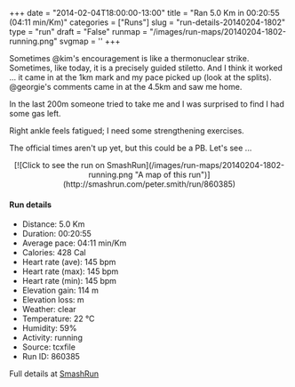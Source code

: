 +++
date = "2014-02-04T18:00:00-13:00"
title = "Ran 5.0 Km in 00:20:55 (04:11 min/Km)"
categories = ["Runs"]
slug = "run-details-20140204-1802"
type = "run"
draft = "False"
runmap = "/images/run-maps/20140204-1802-running.png"
svgmap = '<polyline points="94 79, 85 78, 70 95, 51 100, 38 96, 39 82, 5 71, 5 69, 18 35, 55 1, 63 0, 69 4, 28 42, 44 25, 66 5, 65 1, 57 1, 51 5, 17 36, 5 65, 3 70, 6 72, 35 81, 38 81, 38 94, 52 100, 62 95, 71 96, 77 83, 93 78, 97 72">'
+++

Sometimes @kim's encouragement is like a thermonuclear strike. Sometimes, like today, it is a precisely guided stiletto. And I think it worked ...  it came in at the 1km mark and my pace picked up (look at the splits). @georgie's comments came in at the 4.5km and saw me home. 

In the last 200m someone tried to take me and I was surprised to find I had some gas left. 

Right ankle feels fatigued; I need some strengthening exercises. 


The official times aren't up yet, but this could be a PB. Let's see ...





<!--more-->

<center>
[![Click to see the run on SmashRun](/images/run-maps/20140204-1802-running.png "A map of this run")](http://smashrun.com/peter.smith/run/860385)
</center>

#### Run details

* Distance: 5.0 Km
* Duration: 00:20:55
* Average pace: 04:11 min/Km
* Calories: 428 Cal
* Heart rate (ave): 145 bpm
* Heart rate (max): 145 bpm
* Heart rate (min): 145 bpm
* Elevation gain: 114 m
* Elevation loss:  m
* Weather: clear
* Temperature: 22 &deg;C
* Humidity: 59%
* Activity: running
* Source: tcxfile
* Run ID: 860385

Full details at [SmashRun](http://smashrun.com/peter.smith/run/860385)